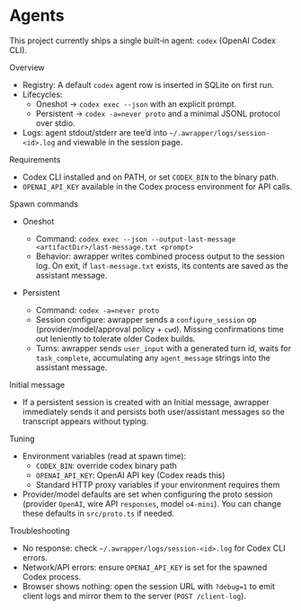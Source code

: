 # Agents

This project currently ships a single built‑in agent: `codex` (OpenAI Codex CLI).

Overview

- Registry: A default `codex` agent row is inserted in SQLite on first run.
- Lifecycles:
  - Oneshot → `codex exec --json` with an explicit prompt.
  - Persistent → `codex -a=never proto` and a minimal JSONL protocol over stdio.
- Logs: agent stdout/stderr are tee’d into `~/.awrapper/logs/session-<id>.log` and viewable in the session page.

Requirements

- Codex CLI installed and on PATH, or set `CODEX_BIN` to the binary path.
- `OPENAI_API_KEY` available in the Codex process environment for API calls.

Spawn commands

- Oneshot
  - Command: `codex exec --json --output-last-message <artifactDir>/last-message.txt <prompt>`
  - Behavior: awrapper writes combined process output to the session log. On exit, if `last-message.txt` exists, its contents are saved as the assistant message.

- Persistent
  - Command: `codex -a=never proto`
  - Session configure: awrapper sends a `configure_session` op (provider/model/approval policy + `cwd`). Missing confirmations time out leniently to tolerate older Codex builds.
  - Turns: awrapper sends `user_input` with a generated turn id, waits for `task_complete`, accumulating any `agent_message` strings into the assistant message.

Initial message

- If a persistent session is created with an Initial message, awrapper immediately sends it and persists both user/assistant messages so the transcript appears without typing.

Tuning

- Environment variables (read at spawn time):
  - `CODEX_BIN`: override codex binary path
  - `OPENAI_API_KEY`: OpenAI API key (Codex reads this)
  - Standard HTTP proxy variables if your environment requires them
- Provider/model defaults are set when configuring the proto session (provider `OpenAI`, wire API `responses`, model `o4-mini`). You can change these defaults in `src/proto.ts` if needed.

Troubleshooting

- No response: check `~/.awrapper/logs/session-<id>.log` for Codex CLI errors.
- Network/API errors: ensure `OPENAI_API_KEY` is set for the spawned Codex process.
- Browser shows nothing: open the session URL with `?debug=1` to emit client logs and mirror them to the server (`POST /client-log`).
